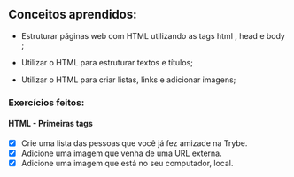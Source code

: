 ## Conceitos aprendidos:

* Estruturar páginas web com HTML utilizando as tags html , head e body ;

* Utilizar o HTML para estruturar textos e títulos;

* Utilizar o HTML para criar listas, links e adicionar imagens;


### Exercícios feitos:

#### HTML - Primeiras tags
- [X] Crie uma lista das pessoas que você já fez amizade na Trybe.
- [X] Adicione uma imagem que venha de uma URL externa.
- [X] Adicione uma imagem que está no seu computador, local.

